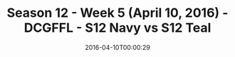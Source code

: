 ---
title: Season 12 - Week 5 (April 10, 2016) - DCGFFL - S12 Navy vs S12 Teal
teams-score:
- team: _teams/s12-navy.md
  score: 32
- team: _teams/s12-teal.md
  score: 26
mvp: Brett C. (Teal); Gabe A. (Navy)
game-ball: Sequoia H. (Teal); David P. (Navy)
season: 12
week: 5
date: '2016-04-10T00:00:29'
pageid: season-12-week-5-april-10-2016-4188-vs-4185
---